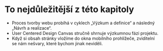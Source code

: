# To nejdůležitější z této kapitoly

- Proces tvorby webu probíhá v cyklech „Výzkum a definice“ a následný „Návrh a realizace“.
- User Centered Design Canvas stručně shrnuje výzkumnou fázi projektu.
- Když si obsah stránky vložíme do okna mobilního prohlížeče, zviditelní se nám nešvary, které bychom jinak neviděli.
